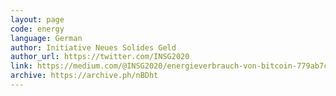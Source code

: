 ```yaml
---
layout: page
code: energy
language: German
author: Initiative Neues Solides Geld
author_url: https://twitter.com/INSG2020
link: https://medium.com/@INSG2020/energieverbrauch-von-bitcoin-779ab7c41cd8
archive: https://archive.ph/nBDht
---
```


